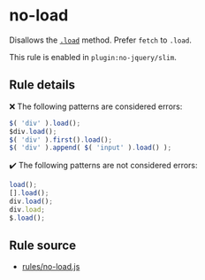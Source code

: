 # no-load

Disallows the [`.load`](https://api.jquery.com/load/) method. Prefer `fetch` to `.load`.

This rule is enabled in `plugin:no-jquery/slim`.

## Rule details

❌ The following patterns are considered errors:
```js
$( 'div' ).load();
$div.load();
$( 'div' ).first().load();
$( 'div' ).append( $( 'input' ).load() );
```

✔️ The following patterns are not considered errors:
```js
load();
[].load();
div.load();
div.load;
$.load();
```
## Rule source

* [rules/no-load.js](../rules/no-load.js)
